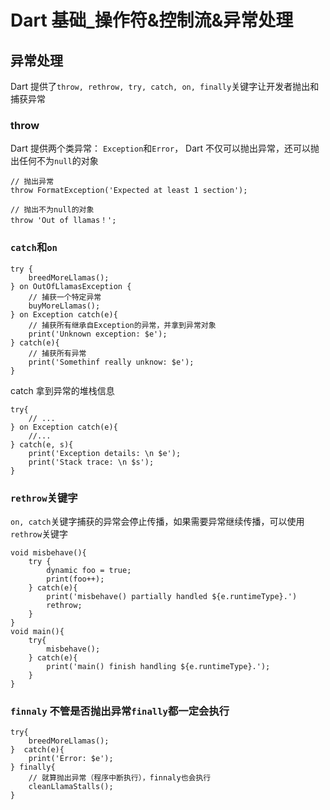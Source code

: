 # Dart 基础\_操作符&控制流&异常处理

## 异常处理

Dart 提供了`throw, rethrow, try, catch, on, finally`关键字让开发者抛出和捕获异常

### throw

Dart 提供两个类异常： `Exception`和`Error`， Dart 不仅可以抛出异常，还可以抛出任何不为`null`的对象

```
// 抛出异常
throw FormatException('Expected at least 1 section');

// 抛出不为null的对象
throw 'Out of llamas！';
```

### `catch`和`on`

```
try {
    breedMoreLlamas();
} on OutOfLlamasException {
    // 捕获一个特定异常
    buyMoreLlamas();
} on Exception catch(e){
    // 捕获所有继承自Exception的异常，并拿到异常对象
    print('Unknown exception: $e');
} catch(e){
    // 捕获所有异常
    print('Somethinf really unknow: $e');
}
```

catch 拿到异常的堆栈信息

```
try{
    // ...
} on Exception catch(e){
    //...
} catch(e, s){
    print('Exception details: \n $e');
    print('Stack trace: \n $s');
}
```

### `rethrow`关键字

`on, catch`关键字捕获的异常会停止传播，如果需要异常继续传播，可以使用`rethrow`关键字

```
void misbehave(){
    try {
        dynamic foo = true;
        print(foo++);
    } catch(e){
        print('misbehave() partially handled ${e.runtimeType}.')
        rethrow;
    }
}
void main(){
    try{
        misbehave();
    } catch(e){
        print('main() finish handling ${e.runtimeType}.');
    }
}
```

### `finnaly` 不管是否抛出异常`finally`都一定会执行

```
try{
    breedMoreLlamas();
}  catch(e){
    print('Error: $e');
} finally{
    // 就算抛出异常（程序中断执行），finnaly也会执行
    cleanLlamaStalls();
}
```
